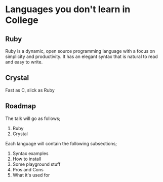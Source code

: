 # Languages you don't learn in College

## Ruby
Ruby is a dynamic, open source programming language with a focus on simplicity and productivity. It has an elegant syntax that is natural to read and easy to write.

## Crystal
Fast as C, slick as Ruby

## Roadmap

The talk will go as follows;

1. Ruby
2. Crystal

Each language will contain the following subsections;
1. Syntax examples
2. How to install
3. Some playground stuff
4. Pros and Cons
5. What it's used for
